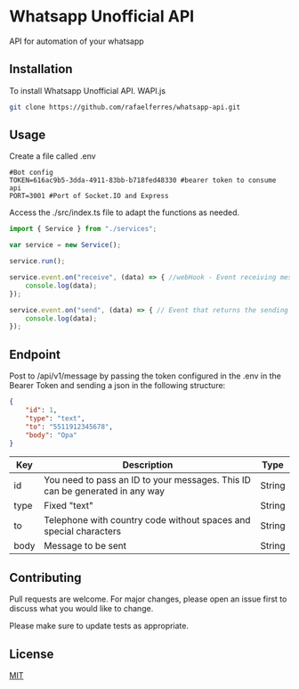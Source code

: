 # Whatsapp Unofficial API

API for automation of your whatsapp

## Installation

To install Whatsapp Unofficial API. WAPI.js

```bash
git clone https://github.com/rafaelferres/whatsapp-api.git
```

## Usage

Create a file called .env
```.env
#Bot config
TOKEN=616ac9b5-3dda-4911-83bb-b718fed48330 #bearer token to consume api
PORT=3001 #Port of Socket.IO and Express
```

Access the ./src/index.ts file to adapt the functions as needed.

```typescript
import { Service } from "./services";

var service = new Service();

service.run();

service.event.on("receive", (data) => { //webHook - Event receiving messages
    console.log(data);
});

service.event.on("send", (data) => { // Event that returns the sending of messages
    console.log(data);
});
```

## Endpoint
Post to /api/v1/message by passing the token configured in the .env in the Bearer Token and sending a json in the following structure:

``` JSON
{
	"id": 1,
	"type": "text",
	"to": "5511912345678",
	"body": "Opa"
}
```

| Key  | Description |  Type |
| ------------- | ------------- | ------------- |
| id | You need to pass an ID to your messages. This ID can be generated in any way  | String |
| type | Fixed "text"  | String |
| to | Telephone with country code without spaces and special characters| String|
| body | Message to be sent | String|

## Contributing
Pull requests are welcome. For major changes, please open an issue first to discuss what you would like to change.

Please make sure to update tests as appropriate.

## License
[MIT](https://choosealicense.com/licenses/mit/)